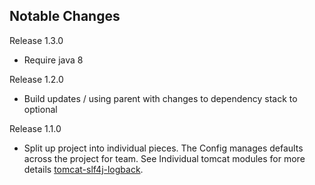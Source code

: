 Notable Changes
---------------
Release 1.3.0

 - Require java 8

Release 1.2.0

 - Build updates / using parent with changes to dependency stack to optional

Release 1.1.0

 - Split up project into individual pieces.  The Config manages defaults across the project for team. See Individual tomcat modules for more details [tomcat-slf4j-logback](https://github.com/tomcat-slf4j-logback).

